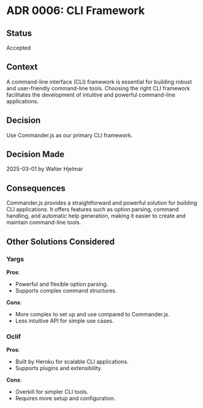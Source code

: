 # ADR 0006: CLI Framework

## Status
Accepted

## Context
A command-line interface (CLI) framework is essential for building robust and user-friendly command-line tools. Choosing the right CLI framework facilitates the development of intuitive and powerful command-line applications.

## Decision
Use Commander.js as our primary CLI framework.

## Decision Made
2025-03-01 by Walter Hjelmar

## Consequences
Commander.js provides a straightforward and powerful solution for building CLI applications. It offers features such as option parsing, command handling, and automatic help generation, making it easier to create and maintain command-line tools.

## Other Solutions Considered

### Yargs
**Pros**:
- Powerful and flexible option parsing.
- Supports complex command structures.

**Cons**:
- More complex to set up and use compared to Commander.js.
- Less intuitive API for simple use cases.

### Oclif
**Pros**:
- Built by Heroku for scalable CLI applications.
- Supports plugins and extensibility.

**Cons**:
- Overkill for simpler CLI tools.
- Requires more setup and configuration.
